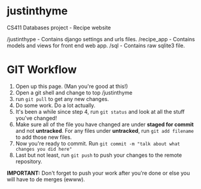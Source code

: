 justinthyme
===========

CS411 Databases project - Recipe website

/justinthype - Contains django settings and urls files.
/recipe_app - Contains models and views for front end web app.
/sql - Contains raw sqlite3 file.

GIT Workflow
=============

1. Open up this page. (Man you're good at this!)
2. Open a git shell and change to top /justinthyme
3. run `git pull` to get any new changes.
4. Do some work. Do a lot actually.
5. It's been a while since step 4, run `git status` and look at all the stuff you've changed!
6. Make sure all of the file you have changed are under **staged for commit** and not **untracked**. For any files under **untracked**, run `git add filename` to add those new files.
7. Now you're ready to commit. Run `git commit -m "talk about what changes you did here"`
8. Last but not least, run `git push` to push your changes to the remote repository.

**IMPORTANT:** Don't forget to push your work after you're done or else you will have to de merges (ewww).
